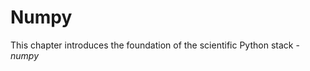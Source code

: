 
# Numpy
This chapter introduces the foundation of the scientific Python stack - *numpy*


```python

```
